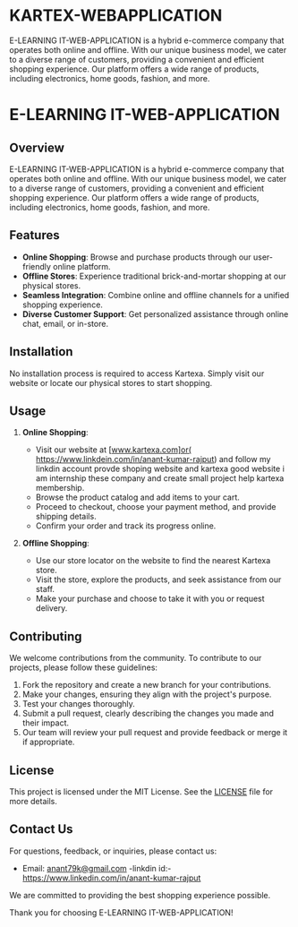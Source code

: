 # KARTEX-WEBAPPLICATION
E-LEARNING IT-WEB-APPLICATION is a hybrid e-commerce company that operates both online and offline. With our unique business model, we cater to a diverse range of customers, providing a convenient and efficient shopping experience. Our platform offers a wide range of products, including electronics, home goods, fashion, and more.
# E-LEARNING IT-WEB-APPLICATION

## Overview

E-LEARNING IT-WEB-APPLICATION is a hybrid e-commerce company that operates both online and offline. With our unique business model, we cater to a diverse range of customers, providing a convenient and efficient shopping experience. Our platform offers a wide range of products, including electronics, home goods, fashion, and more.

## Features

- **Online Shopping**: Browse and purchase products through our user-friendly online platform.
- **Offline Stores**: Experience traditional brick-and-mortar shopping at our physical stores.
- **Seamless Integration**: Combine online and offline channels for a unified shopping experience.
- **Diverse Customer Support**: Get personalized assistance through online chat, email, or in-store.

## Installation

No installation process is required to access Kartexa. Simply visit our website or locate our physical stores to start shopping.

## Usage

1. **Online Shopping**:



   - Visit our website at [www.kartexa.com]or( https://www.linkdein.com/in/anant-kumar-rajput) and follow my linkdin account provde shoping website and kartexa good website i am internship these company and create small project help kartexa membership.
   - Browse the product catalog and add items to your cart.
   - Proceed to checkout, choose your payment method, and provide shipping details.
   - Confirm your order and track its progress online.

2. **Offline Shopping**:
   - Use our store locator on the website to find the nearest Kartexa store.
   - Visit the store, explore the products, and seek assistance from our staff.
   - Make your purchase and choose to take it with you or request delivery.

## Contributing

We welcome contributions from the community. To contribute to our projects, please follow these guidelines:

1. Fork the repository and create a new branch for your contributions.
2. Make your changes, ensuring they align with the project's purpose.
3. Test your changes thoroughly.
4. Submit a pull request, clearly describing the changes you made and their impact.
5. Our team will review your pull request and provide feedback or merge it if appropriate.

## License

This project is licensed under the MIT License. See the [LICENSE](LICENSE) file for more details.

## Contact Us

For questions, feedback, or inquiries, please contact us:

- Email: anant79k@gmail.com
-linkdin id:-https://www.linkedin.com/in/anant-kumar-rajput


We are committed to providing the best shopping experience possible.

Thank you for choosing E-LEARNING IT-WEB-APPLICATION!

